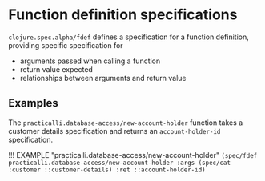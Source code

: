 # Function definition specifications

`clojure.spec.alpha/fdef` defines a specification for a function definition, providing specific specification for

* arguments passed when calling a function
* return value expected
* relationships between arguments and return value

## Examples

The `practicalli.database-access/new-account-holder` function takes a customer details specification and returns an `account-holder-id` specification.

!!! EXAMPLE "practicalli.database-access/new-account-holder"
    ```
    (spec/fdef practicalli.database-access/new-account-holder
      :args (spec/cat :customer ::customer-details)
      :ret ::account-holder-id)
    ```
